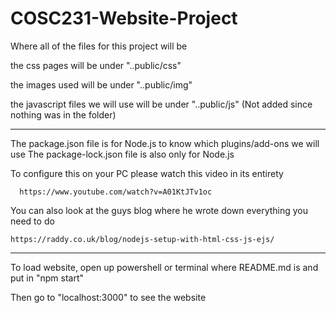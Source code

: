 # COSC231-Website-Project
Where all of the files for this project will be

the css pages will be under "..public/css"

the images used will be under "..public/img"

the javascript files we will use will be under "..public/js" (Not added since nothing was in the folder)

*********************************************************************

The package.json file is for Node.js to know which plugins/add-ons we will use
The package-lock.json file is also only for Node.js


To configure this on your PC please watch this video in its entirety
      
      https://www.youtube.com/watch?v=A01KtJTv1oc 



You can also look at the guys blog where he wrote down everything you need to do
    
    https://raddy.co.uk/blog/nodejs-setup-with-html-css-js-ejs/


*********************************************************************
To load website, open up powershell or terminal where README.md is and put in "npm start"

Then go to "localhost:3000" to see the website
